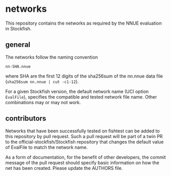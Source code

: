 # networks

This repository contains the networks as required by the NNUE evaluation in Stockfish.

## general

The networks follow the naming convention
```
nn-SHA.nnue
```
where SHA are the first 12 digits of the sha256sum of the nn.nnue data file (`sha256sum nn.nnue | cut -c1-12`).

For a given Stockfish version, the default network name (UCI option `EvalFile`),
specifies the compatible and tested network file name. Other combinations may or may not work.

## contributors

Networks that have been successfully tested on fishtest can be added to this repository by pull request.
Such a pull request will be part of a twin PR to the official-stockfish/Stockfish repository that
changes the default value of EvalFile to match the network name.

As a form of documentation, for the benefit of other developers,
the commit message of the pull request should specify basic information
on how the net has been created. Please update the AUTHORS file.
